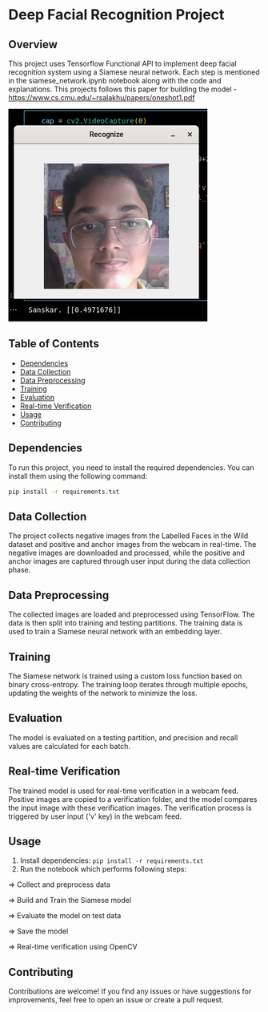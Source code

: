 # Deep Facial Recognition Project

## Overview

This project uses Tensorflow Functional API to implement deep facial recognition system using a Siamese neural network. Each step is mentioned in the siamese_network.ipynb notebook along with the code and explanations.
This projects follows this paper for building the model - https://www.cs.cmu.edu/~rsalakhu/papers/oneshot1.pdf

![RecognitionResultPNG](https://github.com/sanskarmodi8/deep_facial_recognition/blob/main/recognition_result.png)

## Table of Contents

- [Dependencies](#dependencies)
- [Data Collection](#data-collection)
- [Data Preprocessing](#data-preprocessing)
- [Training](#training)
- [Evaluation](#evaluation)
- [Real-time Verification](#real-time-verification)
- [Usage](#usage)
- [Contributing](#contributing)

## Dependencies

To run this project, you need to install the required dependencies. You can install them using the following command:

```bash
pip install -r requirements.txt
```

## Data Collection

The project collects negative images from the Labelled Faces in the Wild dataset and positive and anchor images from the webcam in real-time. The negative images are downloaded and processed, while the positive and anchor images are captured through user input during the data collection phase.

## Data Preprocessing

The collected images are loaded and preprocessed using TensorFlow. The data is then split into training and testing partitions. The training data is used to train a Siamese neural network with an embedding layer.

## Training

The Siamese network is trained using a custom loss function based on binary cross-entropy. The training loop iterates through multiple epochs, updating the weights of the network to minimize the loss.

## Evaluation

The model is evaluated on a testing partition, and precision and recall values are calculated for each batch.

## Real-time Verification

The trained model is used for real-time verification in a webcam feed. Positive images are copied to a verification folder, and the model compares the input image with these verification images. The verification process is triggered by user input ('v' key) in the webcam feed.

## Usage

1. Install dependencies: `pip install -r requirements.txt`
2. Run the notebook which performs following steps:
   
=> Collect and preprocess data

=> Build and Train the Siamese model

=> Evaluate the model on test data

=> Save the model

=> Real-time verification using OpenCV


## Contributing

Contributions are welcome! If you find any issues or have suggestions for improvements, feel free to open an issue or create a pull request.
